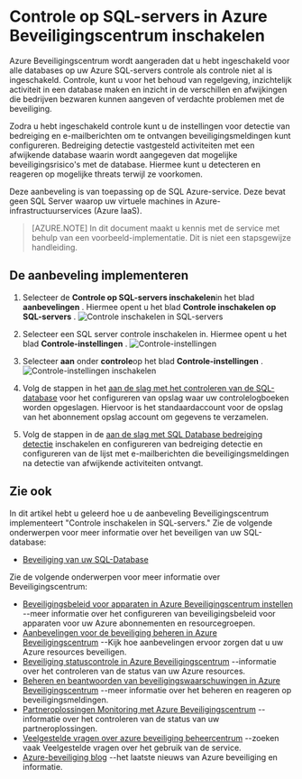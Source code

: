 <properties
   pageTitle="Controle inschakelen in SQL-servers in Azure Beveiligingscentrum | Microsoft Azure"
   description="In dit document ziet u hoe u het implementeren van de Azure Beveiligingscentrum aanbeveling **controle inschakelen in SQL-servers**."
   services="security-center"
   documentationCenter="na"
   authors="TerryLanfear"
   manager="MBaldwin"
   editor=""/>

<tags
   ms.service="security-center"
   ms.devlang="na"
   ms.topic="article"
   ms.tgt_pltfrm="na"
   ms.workload="na"
   ms.date="07/29/2016"
   ms.author="terrylan"/>

# <a name="enable-auditing-on-sql-servers-in-azure-security-center"></a>Controle op SQL-servers in Azure Beveiligingscentrum inschakelen

Azure Beveiligingscentrum wordt aangeraden dat u hebt ingeschakeld voor alle databases op uw Azure SQL-servers controle als controle niet al is ingeschakeld. Controle, kunt u voor het behoud van regelgeving, inzichtelijk activiteit in een database maken en inzicht in de verschillen en afwijkingen die bedrijven bezwaren kunnen aangeven of verdachte problemen met de beveiliging.

Zodra u hebt ingeschakeld controle kunt u de instellingen voor detectie van bedreiging en e-mailberichten om te ontvangen beveiligingsmeldingen kunt configureren. Bedreiging detectie vastgesteld activiteiten met een afwijkende database waarin wordt aangegeven dat mogelijke beveiligingsrisico's met de database. Hiermee kunt u detecteren en reageren op mogelijke threats terwijl ze voorkomen.

Deze aanbeveling is van toepassing op de SQL Azure-service. Deze bevat geen SQL Server waarop uw virtuele machines in Azure-infrastructuurservices (Azure IaaS).

> [AZURE.NOTE] In dit document maakt u kennis met de service met behulp van een voorbeeld-implementatie.  Dit is niet een stapsgewijze handleiding.

## <a name="implement-the-recommendation"></a>De aanbeveling implementeren

1. Selecteer de **Controle op SQL-servers inschakelen**in het blad **aanbevelingen** .  Hiermee opent u het blad **Controle inschakelen op SQL-servers** .
![Controle inschakelen in SQL-servers][1]

2. Selecteer een SQL server controle inschakelen in. Hiermee opent u het blad **Controle-instellingen** .
![Controle-instellingen][2]
3. Selecteer **aan** onder **controle**op het blad **Controle-instellingen** .
![Controle-instellingen inschakelen][3]

4. Volg de stappen in het [aan de slag met het controleren van de SQL-database](../sql-database/sql-database-auditing-get-started.md) voor het configureren van opslag waar uw controlelogboeken worden opgeslagen. Hiervoor is het standaardaccount voor de opslag van het abonnement opslag account om gegevens te verzamelen.

5. Volg de stappen in de [aan de slag met SQL Database bedreiging detectie](../sql-database/sql-database-threat-detection-get-started.md) inschakelen en configureren van bedreiging detectie en configureren van de lijst met e-mailberichten die beveiligingsmeldingen na detectie van afwijkende activiteiten ontvangt.

## <a name="see-also"></a>Zie ook

In dit artikel hebt u geleerd hoe u de aanbeveling Beveiligingscentrum implementeert "Controle inschakelen in SQL-servers." Zie de volgende onderwerpen voor meer informatie over het beveiligen van uw SQL-database:

- [Beveiliging van uw SQL-Database](../sql-database/sql-database-security.md)

Zie de volgende onderwerpen voor meer informatie over Beveiligingscentrum:

- [Beveiligingsbeleid voor apparaten in Azure Beveiligingscentrum instellen](security-center-policies.md) --meer informatie over het configureren van beveiligingsbeleid voor apparaten voor uw Azure abonnementen en resourcegroepen.
- [Aanbevelingen voor de beveiliging beheren in Azure Beveiligingscentrum](security-center-recommendations.md) --Kijk hoe aanbevelingen ervoor zorgen dat u uw Azure resources beveiligen.
- [Beveiliging statuscontrole in Azure Beveiligingscentrum](security-center-monitoring.md) --informatie over het controleren van de status van uw Azure resources.
- [Beheren en beantwoorden van beveiligingswaarschuwingen in Azure Beveiligingscentrum](security-center-managing-and-responding-alerts.md) --meer informatie over het beheren en reageren op beveiligingsmeldingen.
- [Partneroplossingen Monitoring met Azure Beveiligingscentrum](security-center-partner-solutions.md) --informatie over het controleren van de status van uw partneroplossingen.
- [Veelgestelde vragen over azure beveiliging beheercentrum](security-center-faq.md) --zoeken vaak Veelgestelde vragen over het gebruik van de service.
- [Azure-beveiliging blog](http://blogs.msdn.com/b/azuresecurity/) --het laatste nieuws van Azure beveiliging en informatie.

<!--Image references-->
[1]: ./media/security-center-enable-auditing-on-sql-server/enable-auditing-on-sql-servers.png
[2]:./media/security-center-enable-auditing-on-sql-server/enable-auditing.png
[3]: ./media/security-center-enable-auditing-on-sql-server/auditing-settings-blade.png
